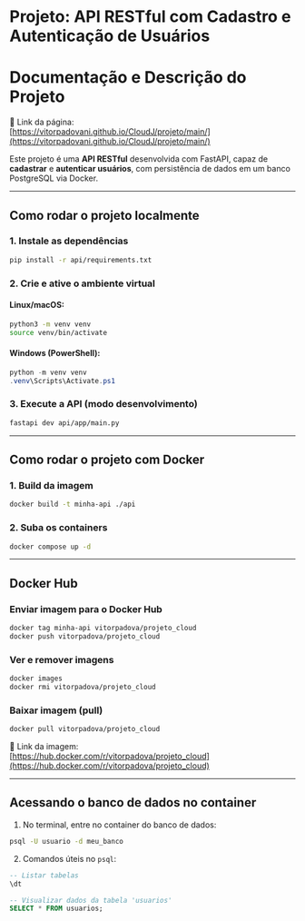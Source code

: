 # Projeto: API RESTful com Cadastro e Autenticação de Usuários

# **Documentação e Descrição do Projeto**
🔗 Link da página:  
[https://vitorpadovani.github.io/CloudJ/projeto/main/](https://vitorpadovani.github.io/CloudJ/projeto/main/)

Este projeto é uma **API RESTful** desenvolvida com FastAPI, capaz de **cadastrar** e **autenticar usuários**, com persistência de dados em um banco PostgreSQL via Docker.

---

##  Como rodar o projeto localmente

### 1. Instale as dependências
```bash
pip install -r api/requirements.txt
```

### 2. Crie e ative o ambiente virtual

#### Linux/macOS:
```bash
python3 -m venv venv
source venv/bin/activate
```

#### Windows (PowerShell):
```powershell
python -m venv venv
.venv\Scripts\Activate.ps1
```

### 3. Execute a API (modo desenvolvimento)
```bash
fastapi dev api/app/main.py
```

---

##  Como rodar o projeto com Docker

### 1. Build da imagem
```bash
docker build -t minha-api ./api
```

### 2. Suba os containers
```bash
docker compose up -d
```

---

##  Docker Hub

### Enviar imagem para o Docker Hub
```bash
docker tag minha-api vitorpadova/projeto_cloud
docker push vitorpadova/projeto_cloud
```

### Ver e remover imagens
```bash
docker images
docker rmi vitorpadova/projeto_cloud
```

### Baixar imagem (pull)
```bash
docker pull vitorpadova/projeto_cloud
```

🔗 Link da imagem:  
[https://hub.docker.com/r/vitorpadova/projeto_cloud](https://hub.docker.com/r/vitorpadova/projeto_cloud)

---

## Acessando o banco de dados no container

1. No terminal, entre no container do banco de dados:
```bash
psql -U usuario -d meu_banco 
```

2. Comandos úteis no `psql`:
```sql
-- Listar tabelas
\dt

-- Visualizar dados da tabela 'usuarios'
SELECT * FROM usuarios;
```

